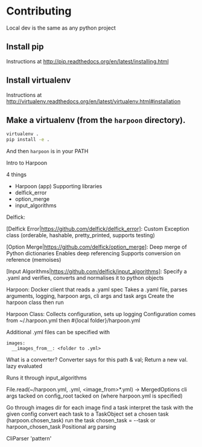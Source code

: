 # Contributing
Local dev is the same as any python project

## Install pip
Instructions at http://pip.readthedocs.org/en/latest/installing.html

## Install virtualenv
Instructions at http://virtualenv.readthedocs.org/en/latest/virtualenv.html#installation

## Make a virtualenv (from the `harpoon` directory).
``` bash
virtualenv .
pip install -e .
```

And then `harpoon` is in your PATH

Intro to Harpoon

4 things
* Harpoon (app)
Supporting libraries
* delfick_error
* option_merge
* input_algorithms

Delfick:

[Delfick Error|https://github.com/delfick/delfick_error]:
Custom Exception class (orderable, hashable, pretty_printed, supports testing)

[Option Merge|https://github.com/delfick/option_merge]:
Deep merge of Python dictionaries
Enables deep referencing
Supports conversion on reference (memoises)

[Input Algorithms|https://github.com/delfick/input_algorithms]:
Specify a .yaml and verifies, converts and normalises it to python objects

Harpoon:
Docker client that reads a .yaml spec
Takes a .yaml file,
parses arguments, logging,
harpoon args, cli args and task args
Create the harpoon class then run

Harpoon Class:
Collects configuration, sets up logging
Configuration comes from ~/.harpoon.yml
then #{local folder}/harpoon.yml

Additional .yml files can be specified with

```
images:
  __images_from__: <folder to .yml>
```

What is a converter?
Converter says for this path & val; Return a new val.
lazy evaluated

Runs it through input_algorithms

File.read(~/harpoon.yml, <local>.yml, <image_from>*.yml) -> MergedOptions
cli args tacked on
config_root tacked on (where harpoon.yml is specified)

Go through images dir
for each image
find a task
interpret the task with the given config
convert each task to a TaskObject
set a chosen task (harpoon.chosen_task)
run the task
chosen_task = --task or harpoon_chosen_task
Positional arg parsing

CliParser 'pattern'
